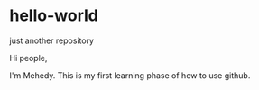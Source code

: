 # hello-world
just another repository

Hi people,

I'm Mehedy. This is my first learning phase of how to use github.
